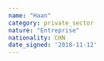 ```yaml
---
name: "Haan"
category: private_sector
nature: "Entreprise"
nationality: CHN
date_signed: '2018-11-12'
---
```

    